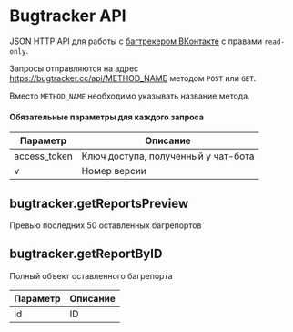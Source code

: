 # Bugtracker API

JSON HTTP API для работы с [багтрекером ВКонтакте](https://vk.com/bugs) с правами `read-only`.

Запросы отправляются на адрес https://bugtracker.cc/api/METHOD_NAME методом `POST` или `GET`.

Вместо `METHOD_NAME` необходимо указывать название метода.

#### Обязательные параметры для каждого запроса

| Параметр | Описание |
| -------- | ---------|
| access_token | Ключ доступа, полученный у чат-бота |
| v            | Номер версии                        |


## bugtracker.getReportsPreview

Превью последних 50 оставленных багрепортов



## bugtracker.getReportByID

Полный объект оставленного багрепорта

| Параметр | Описание |
| -------- | ---------|
| id       | ID       |
